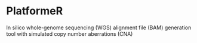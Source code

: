 # PlatformeR
In silico whole-genome sequencing (WGS) alignment file (BAM) generation tool with simulated copy number aberrations (CNA)
